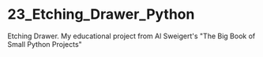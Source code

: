 # 23_Etching_Drawer_Python
Etching Drawer. My educational project from Al Sweigert's "The Big Book of Small Python Projects"
